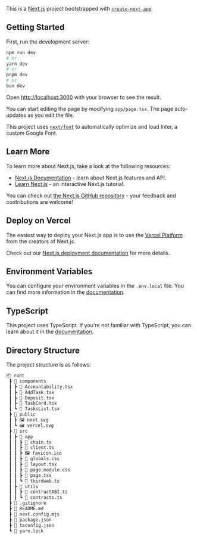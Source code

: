 This is a [Next.js](https://nextjs.org/) project bootstrapped with [`create-next-app`](https://github.com/vercel/next.js/tree/canary/packages/create-next-app).

## Getting Started

First, run the development server:

```bash
npm run dev
# or
yarn dev
# or
pnpm dev
# or
bun dev
```

Open [http://localhost:3000](http://localhost:3000) with your browser to see the result.

You can start editing the page by modifying `app/page.tsx`. The page auto-updates as you edit the file.

This project uses [`next/font`](https://nextjs.org/docs/basic-features/font-optimization) to automatically optimize and load Inter, a custom Google Font.

## Learn More

To learn more about Next.js, take a look at the following resources:

- [Next.js Documentation](https://nextjs.org/docs) - learn about Next.js features and API.
- [Learn Next.js](https://nextjs.org/learn) - an interactive Next.js tutorial.

You can check out [the Next.js GitHub repository](https://github.com/vercel/next.js/) - your feedback and contributions are welcome!

## Deploy on Vercel

The easiest way to deploy your Next.js app is to use the [Vercel Platform](https://vercel.com/new?utm_medium=default-template&filter=next.js&utm_source=create-next-app&utm_campaign=create-next-app-readme) from the creators of Next.js.

Check out our [Next.js deployment documentation](https://nextjs.org/docs/deployment) for more details.

## Environment Variables

You can configure your environment variables in the `.env.local` file. You can find more information in the [documentation](https://nextjs.org/docs/basic-features/environment-variables).

## TypeScript

This project uses TypeScript. If you're not familiar with TypeScript, you can learn about it in the [documentation](https://www.typescriptlang.org/docs/).

## Directory Structure

The project structure is as follows:

```bash
📦 root
 ┣ 📂 components
 ┃ ┣ 📄 Accountability.tsx
 ┃ ┣ 📄 AddTask.tsx
 ┃ ┣ 📄 Deposit.tsx
 ┃ ┣ 📄 TaskCard.tsx
 ┃ ┗ 📄 TasksList.tsx
 ┣ 📂 public
 ┃ ┣ 🖼️ next.svg
 ┃ ┗ 🖼️ vercel.svg
 ┣ 📂 src
 ┃ ┣ 📂 app
 ┃ ┃ ┣ 📄 chain.ts
 ┃ ┃ ┣ 📄 client.ts
 ┃ ┃ ┣ 🖼️ favicon.ico
 ┃ ┃ ┣ 📄 globals.css
 ┃ ┃ ┣ 📄 layout.tsx
 ┃ ┃ ┣ 📄 page.module.css
 ┃ ┃ ┣ 📄 page.tsx
 ┃ ┃ ┗ 📄 thirdweb.ts
 ┃ ┣ 📂 utils
 ┃ ┃ ┣ 📄 contractABI.ts
 ┃ ┃ ┗ 📄 contracts.ts
 ┣ 📄 .gitignore
 ┣ 📄 README.md
 ┣ 📄 next.config.mjs
 ┣ 📄 package.json
 ┣ 📄 tsconfig.json
 ┗ 📄 yarn.lock
```